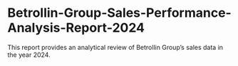 # Betrollin-Group-Sales-Performance-Analysis-Report-2024
This report provides an analytical review of Betrollin Group’s sales data in the year 2024.
